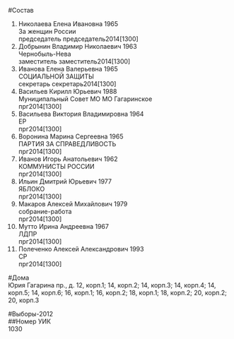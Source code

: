 #Состав  
1. Николаева Елена Ивановна 1965  
    За женщин России  
    председатель председатель2014[1300]  
2. Добрынин Владимир Николаевич 1963  
    Чернобыль-Нева  
    заместитель заместитель2014[1300]  
3. Иванова Елена Валерьевна 1965  
    СОЦИАЛЬНОЙ ЗАЩИТЫ  
    секретарь секретарь2014[1300]  
4. Васильев Кирилл Юрьевич 1988  
    Муниципальный Совет МО МО Гагаринское  
    прг2014[1300]  
5. Васильева Виктория Владимировна 1964  
    ЕР  
    прг2014[1300]  
6. Воронина Марина Сергеевна 1965  
    ПАРТИЯ ЗА СПРАВЕДЛИВОСТЬ  
    прг2014[1300]  
7. Иванов Игорь Анатольевич 1962  
    КОММУНИСТЫ РОССИИ  
    прг2014[1300]  
8. Ильин Дмитрий Юрьевич 1977  
    ЯБЛОКО  
    прг2014[1300]  
9. Макаров Алексей Михайлович 1979  
    собрание-работа  
    прг2014[1300]  
10. Мутто Ирина Андреевна 1967  
    ЛДПР  
    прг2014[1300]  
11. Полеченко Алексей Александрович 1993  
    СР  
    прг2014[1300]  
  
#Дома  
Юрия Гагарина пр., д. 12, корп.1; 14, корп.2; 14, корп.З; 14, корп.4; 14, корп.5; 14, корп.6; 16, корп.1; 16, корп.2; 18, корп.1; 18, корп.2; 20, корп.2; 20, корп.З  
  
#Выборы-2012  
##Номер УИК  
1030  
